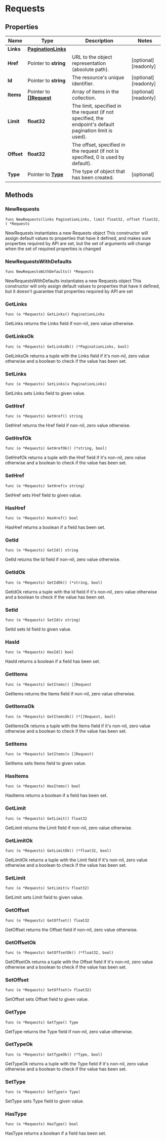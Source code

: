 # Requests

## Properties

|Name | Type | Description | Notes|
|------------ | ------------- | ------------- | -------------|
|**Links** | [**PaginationLinks**](PaginationLinks.md) |  | |
|**Href** | Pointer to **string** | URL to the object representation (absolute path). | [optional] [readonly] |
|**Id** | Pointer to **string** | The resource&#39;s unique identifier. | [optional] [readonly] |
|**Items** | Pointer to [**[]Request**](Request.md) | Array of items in the collection. | [optional] [readonly] |
|**Limit** | **float32** | The limit, specified in the request (if not specified, the endpoint&#39;s default pagination limit is used). | |
|**Offset** | **float32** | The offset, specified in the request (if not is specified, 0 is used by default). | |
|**Type** | Pointer to [**Type**](Type.md) | The type of object that has been created. | [optional] |

## Methods

### NewRequests

`func NewRequests(links PaginationLinks, limit float32, offset float32, ) *Requests`

NewRequests instantiates a new Requests object
This constructor will assign default values to properties that have it defined,
and makes sure properties required by API are set, but the set of arguments
will change when the set of required properties is changed

### NewRequestsWithDefaults

`func NewRequestsWithDefaults() *Requests`

NewRequestsWithDefaults instantiates a new Requests object
This constructor will only assign default values to properties that have it defined,
but it doesn't guarantee that properties required by API are set

### GetLinks

`func (o *Requests) GetLinks() PaginationLinks`

GetLinks returns the Links field if non-nil, zero value otherwise.

### GetLinksOk

`func (o *Requests) GetLinksOk() (*PaginationLinks, bool)`

GetLinksOk returns a tuple with the Links field if it's non-nil, zero value otherwise
and a boolean to check if the value has been set.

### SetLinks

`func (o *Requests) SetLinks(v PaginationLinks)`

SetLinks sets Links field to given value.


### GetHref

`func (o *Requests) GetHref() string`

GetHref returns the Href field if non-nil, zero value otherwise.

### GetHrefOk

`func (o *Requests) GetHrefOk() (*string, bool)`

GetHrefOk returns a tuple with the Href field if it's non-nil, zero value otherwise
and a boolean to check if the value has been set.

### SetHref

`func (o *Requests) SetHref(v string)`

SetHref sets Href field to given value.

### HasHref

`func (o *Requests) HasHref() bool`

HasHref returns a boolean if a field has been set.

### GetId

`func (o *Requests) GetId() string`

GetId returns the Id field if non-nil, zero value otherwise.

### GetIdOk

`func (o *Requests) GetIdOk() (*string, bool)`

GetIdOk returns a tuple with the Id field if it's non-nil, zero value otherwise
and a boolean to check if the value has been set.

### SetId

`func (o *Requests) SetId(v string)`

SetId sets Id field to given value.

### HasId

`func (o *Requests) HasId() bool`

HasId returns a boolean if a field has been set.

### GetItems

`func (o *Requests) GetItems() []Request`

GetItems returns the Items field if non-nil, zero value otherwise.

### GetItemsOk

`func (o *Requests) GetItemsOk() (*[]Request, bool)`

GetItemsOk returns a tuple with the Items field if it's non-nil, zero value otherwise
and a boolean to check if the value has been set.

### SetItems

`func (o *Requests) SetItems(v []Request)`

SetItems sets Items field to given value.

### HasItems

`func (o *Requests) HasItems() bool`

HasItems returns a boolean if a field has been set.

### GetLimit

`func (o *Requests) GetLimit() float32`

GetLimit returns the Limit field if non-nil, zero value otherwise.

### GetLimitOk

`func (o *Requests) GetLimitOk() (*float32, bool)`

GetLimitOk returns a tuple with the Limit field if it's non-nil, zero value otherwise
and a boolean to check if the value has been set.

### SetLimit

`func (o *Requests) SetLimit(v float32)`

SetLimit sets Limit field to given value.


### GetOffset

`func (o *Requests) GetOffset() float32`

GetOffset returns the Offset field if non-nil, zero value otherwise.

### GetOffsetOk

`func (o *Requests) GetOffsetOk() (*float32, bool)`

GetOffsetOk returns a tuple with the Offset field if it's non-nil, zero value otherwise
and a boolean to check if the value has been set.

### SetOffset

`func (o *Requests) SetOffset(v float32)`

SetOffset sets Offset field to given value.


### GetType

`func (o *Requests) GetType() Type`

GetType returns the Type field if non-nil, zero value otherwise.

### GetTypeOk

`func (o *Requests) GetTypeOk() (*Type, bool)`

GetTypeOk returns a tuple with the Type field if it's non-nil, zero value otherwise
and a boolean to check if the value has been set.

### SetType

`func (o *Requests) SetType(v Type)`

SetType sets Type field to given value.

### HasType

`func (o *Requests) HasType() bool`

HasType returns a boolean if a field has been set.



